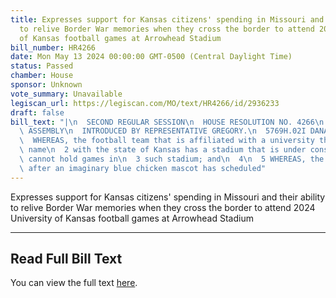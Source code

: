 ```yaml
---
title: Expresses support for Kansas citizens' spending in Missouri and their ability
  to relive Border War memories when they cross the border to attend 2024 University
  of Kansas football games at Arrowhead Stadium
bill_number: HR4266
date: Mon May 13 2024 00:00:00 GMT-0500 (Central Daylight Time)
status: Passed
chamber: House
sponsor: Unknown
vote_summary: Unavailable
legiscan_url: https://legiscan.com/MO/text/HR4266/id/2936233
draft: false
bill_text: "|\n  SECOND REGULAR SESSION\n  HOUSE RESOLUTION NO. 4266\n  102ND GENERAL\
  \ ASSEMBLY\n  INTRODUCED BY REPRESENTATIVE GREGORY.\n  5769H.02I DANARADEMANMILLER,ChiefClerk\n\
  \  WHEREAS, the football team that is affiliated with a university that shares its\
  \ name\n  2 with the state of Kansas has a stadium that is under construction and\
  \ cannot hold games in\n  3 such stadium; and\n  4\n  5 WHEREAS, the team named\
  \ after an imaginary blue chicken mascot has scheduled"
---
```

Expresses support for Kansas citizens' spending in Missouri and their ability to relive Border War memories when they cross the border to attend 2024 University of Kansas football games at Arrowhead Stadium

---

## Read Full Bill Text

You can view the full text [here](https://legiscan.com/MO/text/HR4266/id/2936233).

